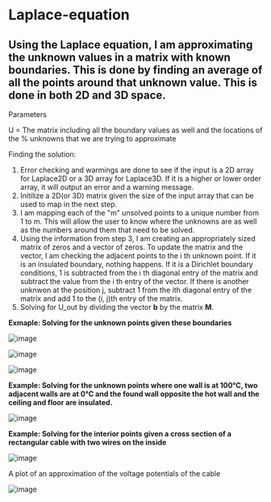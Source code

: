 # Laplace-equation

## Using the Laplace equation, I am approximating the unknown values in a matrix with known boundaries. This is done by finding an average of all the points around that unknown value. This is done in both 2D and 3D space.

Parameters

U = The matrix including all the boundary values as well and the locations of the % unknowns that we are trying to approximate

Finding the solution:

1. Error checking and warmings are done to see if the input is a 2D array for Laplace2D or a 3D array for Laplace3D. If it is a higher or lower order array, it will output an error and a warning message. 
2. Initilize a 2D(or 3D) matrix given the size of the input array that can be used to map in the next step.
3. I am mapping each of the "m" unsolved points to a unique number from 1 to m. This will allow the user to know where the unknowns are as well as the numbers around them that need to be solved. 
4. Using the information from step 3, I am creating an appropriately sized matrix of zeros and a vector of zeros. To update the matrix and the vector, I am checking the adjacent points to the i th unknown point. If it is an insulated boundary, nothing happens. If it is a Dirichlet boundary conditions, 1 is subtracted from the i  th diagonal entry of the matrix and subtract the value from the i th entry of the vector. If there is another unknwon at the position j, subtract 1 from the ith diagonal entry of the matrix and add 1 to the (i, j)th entry of the matrix. 
5. Solving for U_out by dividing the vector **b** by the matrix **M**.

**Exmaple: Solving for the unknown points given these boundaries**

![image](https://user-images.githubusercontent.com/58648072/130154459-15f44818-60ab-43fe-8d94-4680a3f45b4d.png)

![image](https://user-images.githubusercontent.com/58648072/130154527-5877ff70-0847-4ee0-b2da-3cf1a4e503dd.png)

![image](https://user-images.githubusercontent.com/58648072/130154551-77afcf58-5878-440d-aa6e-bfd3e3f8820f.png)

**Example: Solving for the unknown points where one wall is at 100&deg;C, two adjacent walls are at 0&deg;C and the found wall opposite the hot wall and the ceiling and floor are insulated.**

![image](https://user-images.githubusercontent.com/58648072/130154745-3e6ea260-7702-4f5c-9a72-ee02acd2bf91.png)

**Example: Solving for the interior points given a cross section of a rectangular cable with two wires on the inside**

![image](https://user-images.githubusercontent.com/58648072/130154844-ca6028e6-8772-475e-ae36-3aec0d3ac1b8.png)

A plot of an approximation of the voltage potentials of the cable

![image](https://user-images.githubusercontent.com/58648072/130154873-67253b55-29c4-4b85-ae64-7fe9cc8789a1.png)
